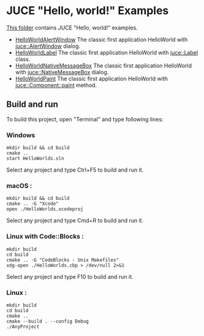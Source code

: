 # JUCE "Hello, world!" Examples

[This folder](.) contains JUCE "Hello, world!" examples.

* [HelloWorldAlertWindow](HelloWorldNativeMessageBox/README.md) The classic first application HelloWorld with [juce::AlertWindow](https://docs.juce.com/master/classAlertWindow.html) dialog.
* [HelloWorldLabel](HelloWorldLabel/README.md) The classic first application HelloWorld with [juce::Label](https://docs.juce.com/master/classLabel.html) class.
* [HelloWorldNativeMessageBox](HelloWorldNativeMessageBox/README.md) The classic first application HelloWorld with [juce::NativeMessageBox](https://docs.juce.com/master/classNativeMessageBox.html) dialog.
* [HelloWorldPaint](HelloWorldPaint/README.md) The classic first application HelloWorld with [juce::Component::paint](https://docs.juce.com/master/classComponent.html#a7cf1862f4af5909ea72827898114a182) method.

## Build and run

To build this project, open "Terminal" and type following lines:

### Windows
``` shell
mkdir build && cd build
cmake ..
start HelloWorlds.sln
```

Select any project and type Ctrl+F5 to build and run it.

### macOS :

``` shell
mkdir build && cd build
cmake .. -G "Xcode"
open ./HelloWorlds.xcodeproj
```

Select any project and type Cmd+R to build and run it.

### Linux with Code::Blocks :

``` shell
mkdir build
cd build
cmake .. -G "CodeBlocks - Unix Makefiles"
xdg-open ./HelloWorlds.cbp > /dev/null 2>&1
```

Select any project and type F10 to build and run it.

### Linux :

``` shell
mkdir build
cd build
cmake ..
cmake --build . --config Debug
./AnyProject
```
